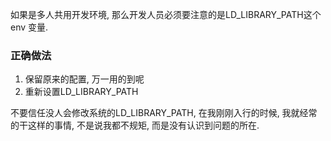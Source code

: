 如果是多人共用开发环境, 那么开发人员必须要注意的是LD_LIBRARY_PATH这个env 变量.


### 正确做法

1. 保留原来的配置, 万一用的到呢
2. 重新设置LD_LIBRARY_PATH


不要信任没人会修改系统的LD_LIBRARY_PATH, 在我刚刚入行的时候, 我就经常的干这样的事情, 不是说我都不规矩, 而是没有认识到问题的所在.
